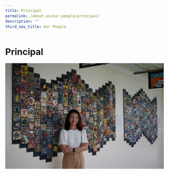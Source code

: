 ```yaml
---
title: Principal
permalink: /about-us/our-people/principal/
description: ""
third_nav_title: Our People
---
```

# **Principal**

![](/images/JUS01176.jpg)